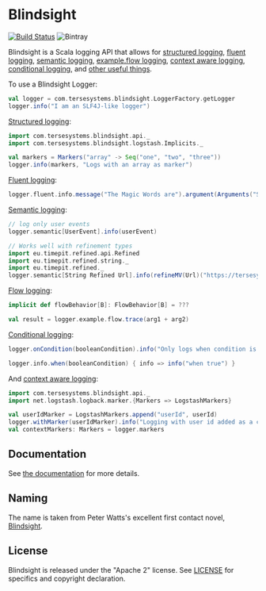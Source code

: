 # Blindsight

[![Build Status](https://travis-ci.org/tersesystems/blindsight.svg?branch=master)](https://travis-ci.org/tersesystems/blindsight) ![Bintray](https://img.shields.io/bintray/v/tersesystems/maven/blindsight)

Blindsight is a Scala logging API that allows for [structured logging](https://tersesystems.github.io/blindsight/usage/structured.html), [fluent logging](https://tersesystems.github.io/blindsight/usage/fluent.html), [semantic logging](https://tersesystems.github.io/blindsight/usage/semantic.html), [example.flow logging](https://tersesystems.github.io/blindsight/usage/example.flow.html), [context aware logging](https://tersesystems.github.io/blindsight/usage/context.html), [conditional logging](https://tersesystems.github.io/blindsight/usage/conditional.html), and [other useful things](https://tersesystems.github.io/blindsight/usage/overview.html).
 
To use a Blindsight Logger:

```scala
val logger = com.tersesystems.blindsight.LoggerFactory.getLogger
logger.info("I am an SLF4J-like logger")
```

[Structured logging](https://tersesystems.github.io/blindsight/usage/structured.html):

```scala
import com.tersesystems.blindsight.api._
import com.tersesystems.blindsight.logstash.Implicits._

val markers = Markers("array" -> Seq("one", "two", "three"))
logger.info(markers, "Logs with an array as marker")
```

[Fluent logging](https://tersesystems.github.io/blindsight/usage/fluent.html):

```scala
logger.fluent.info.message("The Magic Words are").argument(Arguments("Squeamish", "Ossifrage")).logWithPlaceholders()
```

[Semantic logging](https://tersesystems.github.io/blindsight/usage/semantic.html):

```scala
// log only user events
logger.semantic[UserEvent].info(userEvent)

// Works well with refinement types
import eu.timepit.refined.api.Refined
import eu.timepit.refined.string._
import eu.timepit.refined._
logger.semantic[String Refined Url].info(refineMV(Url)("https://tersesystems.com"))
```

[Flow logging](https://tersesystems.github.io/blindsight/usage/example.flow.html):

```scala
implicit def flowBehavior[B]: FlowBehavior[B] = ???

val result = logger.example.flow.trace(arg1 + arg2)
```

[Conditional logging](https://tersesystems.github.io/blindsight/usage/conditional.html):

```scala
logger.onCondition(booleanCondition).info("Only logs when condition is true")

logger.info.when(booleanCondition) { info => info("when true") }
```

And [context aware logging](https://tersesystems.github.io/blindsight/usage/context.html):

```scala
import com.tersesystems.blindsight.api._
import net.logstash.logback.marker.{Markers => LogstashMarkers}

val userIdMarker = LogstashMarkers.append("userId", userId)
logger.withMarker(userIdMarker).info("Logging with user id added as a context marker!")
val contextMarkers: Markers = logger.markers
```

## Documentation 

See [the documentation](https://tersesystems.github.io/blindsight/) for more details.

## Naming

The name is taken from Peter Watts's excellent first contact novel, [Blindsight](https://en.wikipedia.org/wiki/Blindsight_\(Watts_novel\)).

## License

Blindsight is released under the "Apache 2" license. See [LICENSE](LICENSE) for specifics and copyright declaration.
